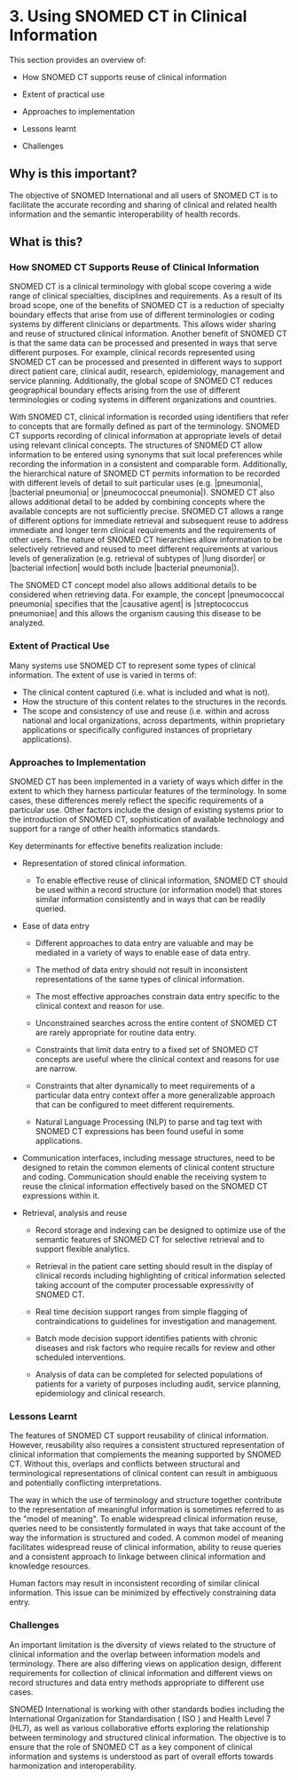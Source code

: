 # 3. Using SNOMED CT in Clinical Information

This section provides an overview of:

  * How SNOMED CT supports reuse of clinical information

  * Extent of practical use
  * Approaches to implementation
  * Lessons learnt
  * Challenges

## Why is this important?

The objective of SNOMED International and all users of SNOMED CT is to facilitate the accurate recording and sharing of clinical and related health information and the semantic interoperability of health records.

## What is this?

### How SNOMED CT Supports Reuse of Clinical Information

SNOMED CT is a clinical terminology with global scope covering a wide range of clinical specialties, disciplines and requirements. As a result of its broad scope, one of the benefits of SNOMED CT is a reduction of specialty boundary effects that arise from use of different terminologies or coding systems by different clinicians or departments. This allows wider sharing and reuse of structured clinical information. Another benefit of SNOMED CT is that the same data can be processed and presented in ways that serve different purposes. For example, clinical records represented using SNOMED CT can be processed and presented in different ways to support direct patient care, clinical audit, research, epidemiology, management and service planning. Additionally, the global scope of SNOMED CT reduces geographical boundary effects arising from the use of different terminologies or coding systems in different organizations and countries.

With SNOMED CT, clinical information is recorded using identifiers that refer to concepts that are formally defined as part of the terminology. SNOMED CT supports recording of clinical information at appropriate levels of detail using relevant clinical concepts. The structures of SNOMED CT allow information to be entered using synonyms that suit local preferences while recording the information in a consistent and comparable form. Additionally, the hierarchical nature of SNOMED CT permits information to be recorded with different levels of detail to suit particular uses (e.g. |pneumonia|, |bacterial pneumonia| or |pneumococcal pneumonia|). SNOMED CT also allows additional detail to be added by combining concepts where the available concepts are not sufficiently precise. SNOMED CT allows a range of different options for immediate retrieval and subsequent reuse to address immediate and longer term clinical requirements and the requirements of other users. The nature of SNOMED CT hierarchies allow information to be selectively retrieved and reused to meet different requirements at various levels of generalization (e.g. retrieval of subtypes of |lung disorder| or |bacterial infection| would both include |bacterial pneumonia|).

The SNOMED CT concept model also allows additional details to be considered when retrieving data. For example, the concept |pneumococcal pneumonia| specifies that the |causative agent| is |streptococcus pneumoniae| and this allows the organism causing this disease to be analyzed.

### Extent of Practical Use

Many systems use SNOMED CT to represent some types of clinical information. The extent of use is varied in terms of:

  * The clinical content captured (i.e. what is included and what is not).
  * How the structure of this content relates to the structures in the records.
  * The scope and consistency of use and reuse (i.e. within and across national and local organizations, across departments, within proprietary applications or specifically configured instances of proprietary applications).

### Approaches to Implementation

SNOMED CT has been implemented in a variety of ways which differ in the extent to which they harness particular features of the terminology. In some cases, these differences merely reflect the specific requirements of a particular use. Other factors include the design of existing systems prior to the introduction of SNOMED CT, sophistication of available technology and support for a range of other health informatics standards.

Key determinants for effective benefits realization include:

  * Representation of stored clinical information.
    * To enable effective reuse of clinical information, SNOMED CT should be used within a record structure (or information model) that stores similar information consistently and in ways that can be readily queried.

  * Ease of data entry
    * Different approaches to data entry are valuable and may be mediated in a variety of ways to enable ease of data entry.
    * The method of data entry should not result in inconsistent representations of the same types of clinical information.
    * The most effective approaches constrain data entry specific to the clinical context and reason for use.
    * Unconstrained searches across the entire content of SNOMED CT are rarely appropriate for routine data entry.

    * Constraints that limit data entry to a fixed set of SNOMED CT concepts are useful where the clinical context and reasons for use are narrow.

    * Constraints that alter dynamically to meet requirements of a particular data entry context offer a more generalizable approach that can be configured to meet different requirements.
    * Natural Language Processing (NLP) to parse and tag text with SNOMED CT expressions has been found useful in some applications.

  * Communication interfaces, including message structures, need to be designed to retain the common elements of clinical content structure and coding. Communication should enable the receiving system to reuse the clinical information effectively based on the SNOMED CT expressions within it.

  * Retrieval, analysis and reuse
    * Record storage and indexing can be designed to optimize use of the semantic features of SNOMED CT for selective retrieval and to support flexible analytics.

    * Retrieval in the patient care setting should result in the display of clinical records including highlighting of critical information selected taking account of the computer processable expressivity of SNOMED CT.

    * Real time decision support ranges from simple flagging of contraindications to guidelines for investigation and management.
    * Batch mode decision support identifies patients with chronic diseases and risk factors who require recalls for review and other scheduled interventions.
    * Analysis of data can be completed for selected populations of patients for a variety of purposes including audit, service planning, epidemiology and clinical research.

### Lessons Learnt

The features of SNOMED CT support reusability of clinical information. However, reusability also requires a consistent structured representation of clinical information that complements the meaning supported by SNOMED CT. Without this, overlaps and conflicts between structural and terminological representations of clinical content can result in ambiguous and potentially conflicting interpretations.

The way in which the use of terminology and structure together contribute to the representation of meaningful information is sometimes referred to as the "model of meaning". To enable widespread clinical information reuse, queries need to be consistently formulated in ways that take account of the way the information is structured and coded. A common model of meaning facilitates widespread reuse of clinical information, ability to reuse queries and a consistent approach to linkage between clinical information and knowledge resources.

Human factors may result in inconsistent recording of similar clinical information. This issue can be minimized by effectively constraining data entry.

### Challenges

An important limitation is the diversity of views related to the structure of clinical information and the overlap between information models and terminology. There are also differing views on application design, different requirements for collection of clinical information and different views on record structures and data entry methods appropriate to different use cases.

SNOMED International is working with other standards bodies including the International Organization for Standardisation ( ISO ) and Health Level 7 (HL7), as well as various collaborative efforts exploring the relationship between terminology and structured clinical information. The objective is to ensure that the role of SNOMED CT as a key component of clinical information and systems is understood as part of overall efforts towards harmonization and interoperability.

